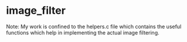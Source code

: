 # image_filter

Note: My work is confined to the helpers.c file which contains the 
useful functions which help in implementing the actual image filtering.
